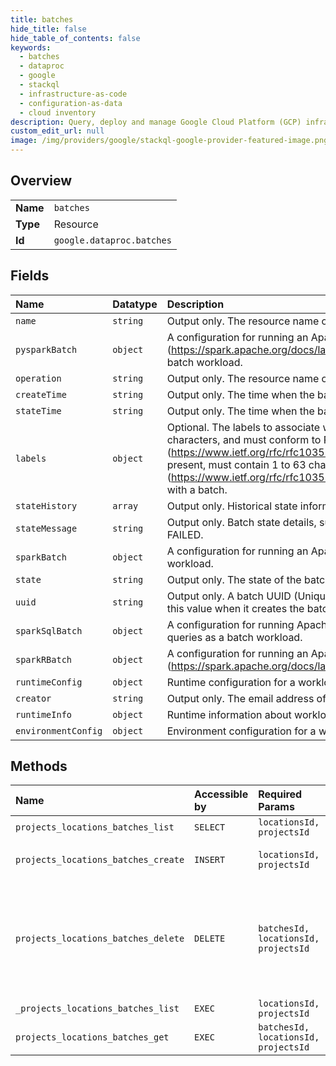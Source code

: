 ```yaml
---
title: batches
hide_title: false
hide_table_of_contents: false
keywords:
  - batches
  - dataproc
  - google    
  - stackql
  - infrastructure-as-code
  - configuration-as-data
  - cloud inventory
description: Query, deploy and manage Google Cloud Platform (GCP) infrastructure and resources using SQL
custom_edit_url: null
image: /img/providers/google/stackql-google-provider-featured-image.png
---
```

  
    

## Overview
<table><tbody>
<tr><td><b>Name</b></td><td><code>batches</code></td></tr>
<tr><td><b>Type</b></td><td>Resource</td></tr>
<tr><td><b>Id</b></td><td><code>google.dataproc.batches</code></td></tr>
</tbody></table>

## Fields
| Name | Datatype | Description |
|:-----|:---------|:------------|
| `name` | `string` | Output only. The resource name of the batch. |
| `pysparkBatch` | `object` | A configuration for running an Apache PySpark (https://spark.apache.org/docs/latest/api/python/getting_started/quickstart.html) batch workload. |
| `operation` | `string` | Output only. The resource name of the operation associated with this batch. |
| `createTime` | `string` | Output only. The time when the batch was created. |
| `stateTime` | `string` | Output only. The time when the batch entered a current state. |
| `labels` | `object` | Optional. The labels to associate with this batch. Label keys must contain 1 to 63 characters, and must conform to RFC 1035 (https://www.ietf.org/rfc/rfc1035.txt). Label values may be empty, but, if present, must contain 1 to 63 characters, and must conform to RFC 1035 (https://www.ietf.org/rfc/rfc1035.txt). No more than 32 labels can be associated with a batch. |
| `stateHistory` | `array` | Output only. Historical state information for the batch. |
| `stateMessage` | `string` | Output only. Batch state details, such as a failure description if the state is FAILED. |
| `sparkBatch` | `object` | A configuration for running an Apache Spark (https://spark.apache.org/) batch workload. |
| `state` | `string` | Output only. The state of the batch. |
| `uuid` | `string` | Output only. A batch UUID (Unique Universal Identifier). The service generates this value when it creates the batch. |
| `sparkSqlBatch` | `object` | A configuration for running Apache Spark SQL (https://spark.apache.org/sql/) queries as a batch workload. |
| `sparkRBatch` | `object` | A configuration for running an Apache SparkR (https://spark.apache.org/docs/latest/sparkr.html) batch workload. |
| `runtimeConfig` | `object` | Runtime configuration for a workload. |
| `creator` | `string` | Output only. The email address of the user who created the batch. |
| `runtimeInfo` | `object` | Runtime information about workload execution. |
| `environmentConfig` | `object` | Environment configuration for a workload. |
## Methods
| Name | Accessible by | Required Params | Description |
|:-----|:--------------|:----------------|:------------|
| `projects_locations_batches_list` | `SELECT` | `locationsId, projectsId` | Lists batch workloads. |
| `projects_locations_batches_create` | `INSERT` | `locationsId, projectsId` | Creates a batch workload that executes asynchronously. |
| `projects_locations_batches_delete` | `DELETE` | `batchesId, locationsId, projectsId` | Deletes the batch workload resource. If the batch is not in a CANCELLED, SUCCEEDED or FAILED State, the delete operation fails and the response returns FAILED_PRECONDITION. |
| `_projects_locations_batches_list` | `EXEC` | `locationsId, projectsId` | Lists batch workloads. |
| `projects_locations_batches_get` | `EXEC` | `batchesId, locationsId, projectsId` | Gets the batch workload resource representation. |
